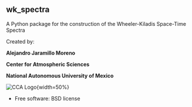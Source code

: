 ## wk_spectra

A Python package for the construction of the Wheeler-Kiladis Space-Time Spectra


Created by:

**Alejandro Jaramillo Moreno**

**Center for Atmospheric Sciences**

**National Autonomous University of Mexico**

![CCA Logo](https://github.com/ajaramillomoreno/wk_spectra/blob/master/CCA-color-1024x1001.png){width=50%}



* Free software: BSD license

